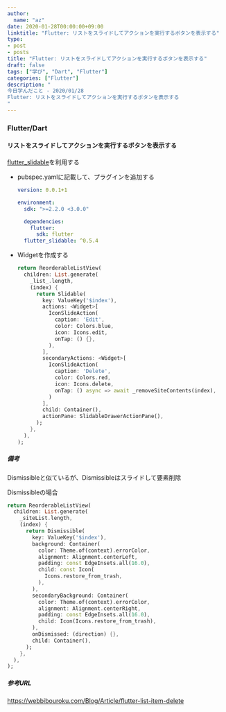 ```yaml
---
author:
  name: "az"
date: 2020-01-28T00:00:00+09:00
linktitle: "Flutter: リストをスライドしてアクションを実行するボタンを表示する"
type:
- post 
- posts
title: "Flutter: リストをスライドしてアクションを実行するボタンを表示する"
draft: false
tags: ["学び", "Dart", "Flutter"]
categories: ["Flutter"]
description: "
今日学んだこと - 2020/01/28
Flutter: リストをスライドしてアクションを実行するボタンを表示する
"
---
```


### Flutter/Dart

#### リストをスライドしてアクションを実行するボタンを表示する

[flutter_slidable](https://pub.dev/packages/flutter_slidable)を利用する

- pubspec.yamlに記載して、プラグインを追加する

  ```yaml
  version: 0.0.1+1

  environment:
    sdk: ">=2.2.0 <3.0.0"

    dependencies:
      flutter:
        sdk: flutter
    flutter_slidable: ^0.5.4
  ```

- Widgetを作成する

  ```Dart
  return ReorderableListView(
    children: List.generate(
      _list_.length,
      (index) {
        return Slidable(
          key: ValueKey('$index'),
          actions: <Widget>[
            IconSlideAction(
              caption: 'Edit',
              color: Colors.blue,
              icon: Icons.edit,
              onTap: () {},
            ),
          ],
          secondaryActions: <Widget>[
            IconSlideAction(
              caption: 'Delete',
              color: Colors.red,
              icon: Icons.delete,
              onTap: () async => await _removeSiteContents(index),
            )
          ],
          child: Container(),
          actionPane: SlidableDrawerActionPane(),
        );
      },
    ),
  );
  ```

##### 備考
Dismissibleと似ているが、Dismissibleはスライドして要素削除

Dismissibleの場合

```Dart
return ReorderableListView(
  children: List.generate(
    _siteList.length,
    (index) {
      return Dismissible(
        key: ValueKey('$index'),
        background: Container(
          color: Theme.of(context).errorColor,
          alignment: Alignment.centerLeft,
          padding: const EdgeInsets.all(16.0),
          child: const Icon(
            Icons.restore_from_trash,
          ),
        ),
        secondaryBackground: Container(
          color: Theme.of(context).errorColor,
          alignment: Alignment.centerRight,
          padding: const EdgeInsets.all(16.0),
          child: Icon(Icons.restore_from_trash),
        ),
        onDismissed: (direction) {},
        child: Container(),
      );
    },
  ),
);
```

##### 参考URL
https://webbibouroku.com/Blog/Article/flutter-list-item-delete
